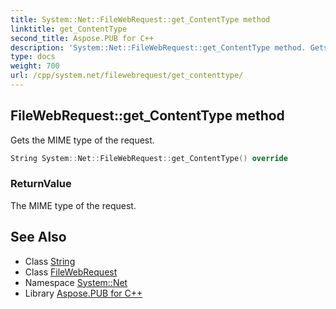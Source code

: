 ```yaml
---
title: System::Net::FileWebRequest::get_ContentType method
linktitle: get_ContentType
second_title: Aspose.PUB for C++
description: 'System::Net::FileWebRequest::get_ContentType method. Gets the MIME type of the request in C++.'
type: docs
weight: 700
url: /cpp/system.net/filewebrequest/get_contenttype/
---
```

## FileWebRequest::get_ContentType method


Gets the MIME type of the request.

```cpp
String System::Net::FileWebRequest::get_ContentType() override
```


### ReturnValue

The MIME type of the request.

## See Also

* Class [String](../../../system/string/)
* Class [FileWebRequest](../)
* Namespace [System::Net](../../)
* Library [Aspose.PUB for C++](../../../)
